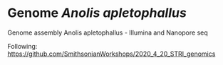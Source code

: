 # Genome _Anolis apletophallus_

Genome assembly Anolis apletophallus - Illumina and Nanopore seq

Following: https://github.com/SmithsonianWorkshops/2020_4_20_STRI_genomics


